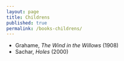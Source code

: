 ```yaml
---
layout: page
title: Childrens
published: true
permalink: /books-childrens/
---
```


* Grahame, _The Wind in the Willows_ (1908) 
* Sachar, _Holes_ (2000) 
